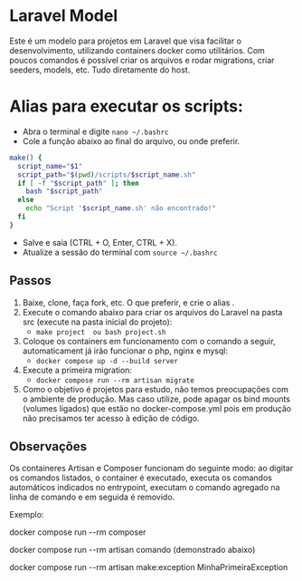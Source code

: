 # Laravel Model

Este é um modelo para projetos em Laravel que visa facilitar o desenvolvimento, utilizando containers docker como utilitários.
Com poucos comandos é possível criar os arquivos e rodar migrations, criar seeders, models, etc. Tudo diretamente do host.

# Alias para executar os scripts:
- Abra o terminal e digite `nano ~/.bashrc`
- Cole a função abaixo ao final do arquivo, ou onde preferir.
```bash
make() {
  script_name="$1"
  script_path="$(pwd)/scripts/$script_name.sh"
  if [ -f "$script_path" ]; then
    bash "$script_path"
  else
    echo "Script '$script_name.sh' não encontrado!"
  fi
}
```
- Salve e saia (CTRL + O, Enter, CTRL + X).
- Atualize a sessão do terminal com `source ~/.bashrc`

## Passos

1. Baixe, clone, faça fork, etc. O que preferir, e crie o alias .
2. Execute o comando abaixo para criar os arquivos do Laravel na pasta src (execute na pasta inicial do projeto):
    - ```make project  ou bash project.sh```
3. Coloque os containers em funcionamento com o comando a seguir, automaticament já irão funcionar o php, nginx e mysql:
    - ```docker compose up -d --build server```
4. Execute a primeira migration:
    - ```docker compose run --rm artisan migrate```
5. Como o objetivo é projetos para estudo, não temos preocupações com o ambiente de produção. Mas caso utilize, pode apagar os bind mounts (volumes ligados) que estão no docker-compose.yml pois em produção não precisamos ter acesso à edição de código.

## Observações
Os containeres Artisan e Composer funcionam do seguinte modo: ao digitar os comandos listados, o container é executado, executa os comandos automáticos indicados no entrypoint, executam o comando agregado na linha de comando e em seguida é removido.

Exemplo:

docker compose run --rm composer

docker compose run --rm artisan comando (demonstrado abaixo)

docker compose run --rm artisan make:exception MinhaPrimeiraException

